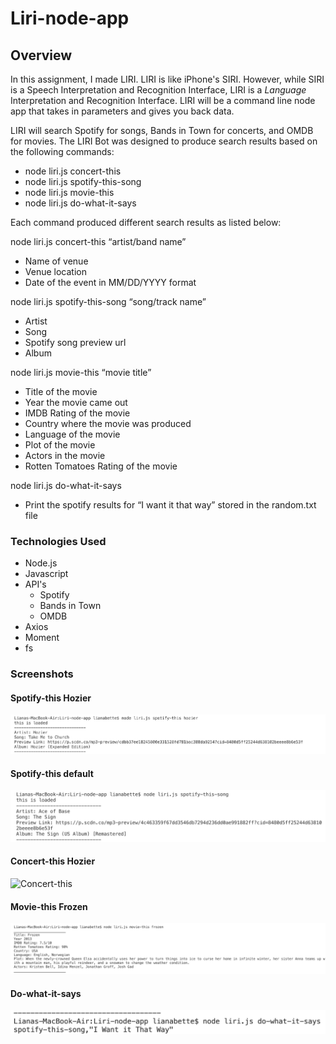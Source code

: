 # Liri-node-app


## Overview

In this assignment, I made LIRI. LIRI is like iPhone's SIRI. However, while SIRI is a Speech Interpretation and Recognition Interface, LIRI is a _Language_ Interpretation and Recognition Interface. LIRI will be a command line node app that takes in parameters and gives you back data.

LIRI will search Spotify for songs, Bands in Town for concerts, and OMDB for movies.  The LIRI Bot was designed to produce search results based on the following commands:

- node liri.js concert-this
- node liri.js spotify-this-song
- node liri.js movie-this
- node liri.js do-what-it-says

Each command produced different search results as listed below:

node liri.js concert-this “artist/band name”
- Name of venue
- Venue location
- Date of the event in MM/DD/YYYY format

node liri.js spotify-this-song “song/track name”
- Artist
- Song
- Spotify song preview url
- Album

node liri.js movie-this “movie title”
- Title of the movie
- Year the movie came out
- IMDB Rating of the movie
- Country where the movie was produced
- Language of the movie
- Plot of the movie
- Actors in the movie
- Rotten Tomatoes Rating of the movie

node liri.js do-what-it-says
- Print the spotify results for “I want it that way” stored in the  random.txt file

### Technologies Used
- Node.js
- Javascript
- API's 
  - Spotify 
  - Bands in Town  
  - OMDB
- Axios
- Moment 
- fs


###  Screenshots

#### Spotify-this Hozier
![Spotify-this-song](images/Screen-Shot-Spotify-Hozier.png)


#### Spotify-this default
![Spotify-this-song-empty](images/Screen-Shot-Spotify-this-song-empty.png)


#### Concert-this Hozier
![Concert-this](images/Screenshot-concert-this.png)


#### Movie-this Frozen
![Movie-this](images/Screenshot-movie-this.png)


#### Do-what-it-says
![Do-what-it-says](images/Do-what-it-says.png)
